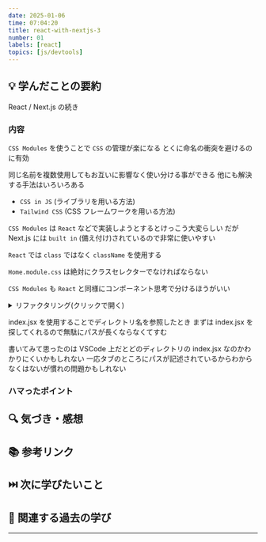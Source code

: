 ```yaml
---
date: 2025-01-06
time: 07:04:20
title: react-with-nextjs-3
number: 01
labels: [react]
topics: [js/devtools]
---
```


## 💡 学んだことの要約

React / Next.js の続き

### 内容

`CSS Modules` を使うことで `CSS` の管理が楽になる
とくに命名の衝突を避けるのに有効

同じ名前を複数使用してもお互いに影響なく使い分ける事ができる
他にも解決する手法はいろいろある

- `CSS in JS` (ライブラリを用いる方法)
- `Tailwind CSS` (CSS フレームワークを用いる方法)

`CSS Modules` は `React` などで実装しようとするとけっこう大変らしい
だが Next.js には `built in` (備え付け)されているので非常に使いやすい

`React` では `class` ではなく `className` を使用する

`Home.module.css` は絶対にクラスセレクターでなければならない

`CSS Modules` も `React` と同様にコンポーネント思考で分けるほうがいい

<details>
<summary>リファクタリング(クリックで開く)</summary>

ディレクトリ構造とmodule.css をコンポーネントそれぞれに分割

```
.
├── README.md
├── jsconfig.json
├── next.config.mjs
├── package.json
├── public
│   ├── favicon.ico
│   ├── file.svg
│   ├── globe.svg
│   ├── next.svg
│   ├── vercel.svg
│   └── window.svg
├── src
│   ├── components
│   │   ├── Footer
│   │   │   ├── Footer.module.css
│   │   │   └── index.jsx
│   │   ├── Header
│   │   │   ├── Header.module.css
│   │   │   └── index.jsx
│   │   ├── Headline
│   │   │   ├── Headline.module.css
│   │   │   └── index.jsx
│   │   ├── Links
│   │   │   ├── Links.module.css
│   │   │   └── index.jsx
│   │   └── Main
│   │       ├── Main.module.css
│   │       └── index.jsx
│   ├── pages
│   │   ├── _app.js
│   │   ├── _document.js
│   │   ├── about.jsx
│   │   ├── api
│   │   │   └── hello.js
│   │   └── index.jsx
│   └── styles
│       ├── Home.module.css
│       └── globals.css
└── yarn.lock
```

</details>

index.jsx を使用することでディレクトリ名を参照したとき
まずは index.jsx を探してくれるので無駄にパスが長くならなくてすむ

書いてみて思ったのは VSCode 上だとどのディレクトリの index.jsx なのかわかりにくいかもしれない
一応タブのところにパスが記述されているからわからなくはないが慣れの問題かもしれない

### ハマったポイント

## 🔍 気づき・感想

## 📚 参考リンク

## ⏭️ 次に学びたいこと

## 📌 関連する過去の学び

---
